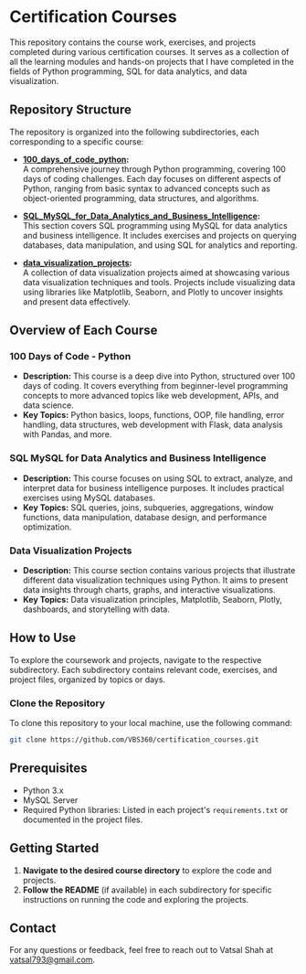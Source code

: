 # Certification Courses

This repository contains the course work, exercises, and projects completed during various certification courses. It serves as a collection of all the learning modules and hands-on projects that I have completed in the fields of Python programming, SQL for data analytics, and data visualization.

## Repository Structure
The repository is organized into the following subdirectories, each corresponding to a specific course:

- **[100_days_of_code_python](./100_days_of_code_python/):**  
  A comprehensive journey through Python programming, covering 100 days of coding challenges. Each day focuses on different aspects of Python, ranging from basic syntax to advanced concepts such as object-oriented programming, data structures, and algorithms.
  
- **[SQL_MySQL_for_Data_Analytics_and_Business_Intelligence](./SQL_MySQL_for_Data_Analytics_and_Business_Intelligence/):**  
  This section covers SQL programming using MySQL for data analytics and business intelligence. It includes exercises and projects on querying databases, data manipulation, and using SQL for analytics and reporting.

- **[data_visualization_projects](./data_visualization_projects/):**  
  A collection of data visualization projects aimed at showcasing various data visualization techniques and tools. Projects include visualizing data using libraries like Matplotlib, Seaborn, and Plotly to uncover insights and present data effectively.

## Overview of Each Course

### 100 Days of Code - Python
- **Description:** This course is a deep dive into Python, structured over 100 days of coding. It covers everything from beginner-level programming concepts to more advanced topics like web development, APIs, and data science.
- **Key Topics:** Python basics, loops, functions, OOP, file handling, error handling, data structures, web development with Flask, data analysis with Pandas, and more.

### SQL MySQL for Data Analytics and Business Intelligence
- **Description:** This course focuses on using SQL to extract, analyze, and interpret data for business intelligence purposes. It includes practical exercises using MySQL databases.
- **Key Topics:** SQL queries, joins, subqueries, aggregations, window functions, data manipulation, database design, and performance optimization.

### Data Visualization Projects
- **Description:** This course section contains various projects that illustrate different data visualization techniques using Python. It aims to present data insights through charts, graphs, and interactive visualizations.
- **Key Topics:** Data visualization principles, Matplotlib, Seaborn, Plotly, dashboards, and storytelling with data.

## How to Use
To explore the coursework and projects, navigate to the respective subdirectory. Each subdirectory contains relevant code, exercises, and project files, organized by topics or days.

### Clone the Repository
To clone this repository to your local machine, use the following command:
```bash
git clone https://github.com/VBS360/certification_courses.git
```

## Prerequisites
- Python 3.x
- MySQL Server
- Required Python libraries: Listed in each project's `requirements.txt` or documented in the project files.

## Getting Started
1. **Navigate to the desired course directory** to explore the code and projects.
2. **Follow the README** (if available) in each subdirectory for specific instructions on running the code and exploring the projects.

## Contact
For any questions or feedback, feel free to reach out to Vatsal Shah at vatsal793@gmail.com.
